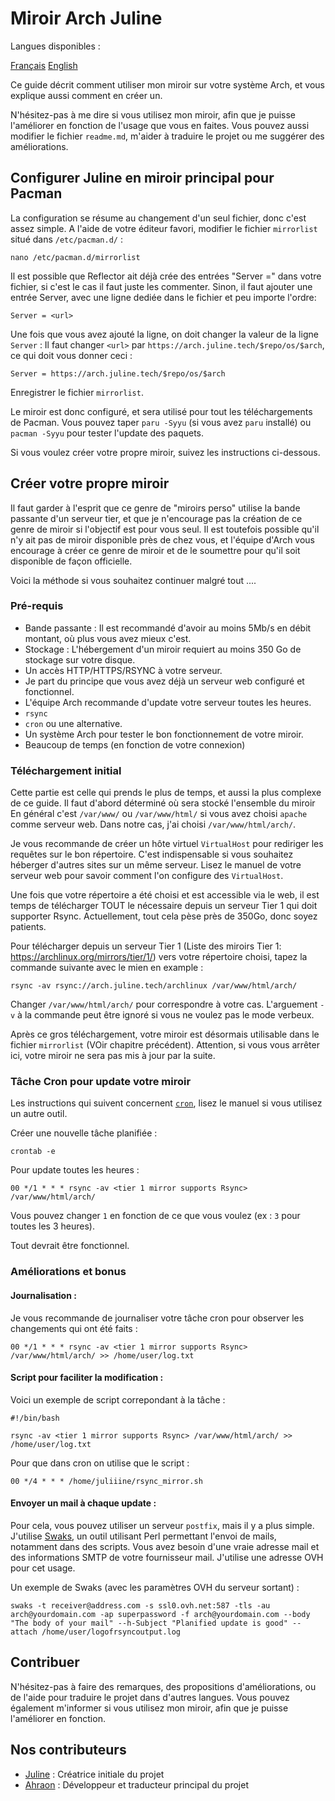 # Miroir Arch Juline

Langues disponibles : 

[Français](https://github.com/juliiine/cygogne-mirror/blob/main/Arch/README_FR.md)
[English](https://github.com/juliiine/cygogne-mirror/blob/main/Arch/README.md)

Ce guide décrit comment utiliser mon miroir sur votre système Arch, et vous explique aussi comment en créer un.

N'hésitez-pas à me dire si vous utilisez mon miroir, afin que je puisse l'améliorer en fonction de l'usage que vous en faites.
Vous pouvez aussi modifier le fichier `readme.md`, m'aider à traduire le projet ou me suggérer des améliorations.

## Configurer Juline en miroir principal pour Pacman

La configuration se résume au changement d'un seul fichier, donc c'est assez simple. 
A l'aide de votre éditeur favori, modifier le fichier `mirrorlist` situé dans `/etc/pacman.d/` :
```
nano /etc/pacman.d/mirrorlist
```
Il est possible que Reflector ait déjà crée des entrées "Server =" dans votre fichier, si c'est le cas il faut juste les commenter.
Sinon, il faut ajouter une entrée Server, avec une ligne dediée dans le fichier et peu importe l'ordre:
```
Server = <url>
```
Une fois que vous avez ajouté la ligne, on doit changer la valeur de la ligne `Server` :
Il faut changer `<url>` par `https://arch.juline.tech/$repo/os/$arch`, ce qui doit vous donner ceci :
```
Server = https://arch.juline.tech/$repo/os/$arch
```
Enregistrer le fichier `mirrorlist`.

Le miroir est donc configuré, et sera utilisé pour tout les téléchargements de Pacman.
Vous pouvez taper `paru -Syyu` (si vous avez `paru` installé) ou `pacman -Syyu` pour tester l'update des paquets.

Si vous voulez créer votre propre miroir, suivez les instructions ci-dessous.

## Créer votre propre miroir

Il faut garder à l'esprit que ce genre de "miroirs perso" utilise la bande passante d'un serveur tier, et que je n'encourage pas la création de ce genre de miroir si l'objectif est pour vous seul. Il est toutefois possible qu'il n'y ait pas de miroir disponible près de chez vous, et l'équipe d'Arch vous encourage à créer ce genre de miroir et de le soumettre pour qu'il soit disponible de façon officielle. 

Voici la méthode si vous souhaitez continuer malgré tout ....

### Pré-requis

- Bande passante : Il est recommandé d'avoir au moins 5Mb/s en débit montant, où plus vous avez mieux c'est.
- Stockage : L'hébergement d'un miroir requiert au moins 350 Go de stockage sur votre disque.
- Un accès HTTP/HTTPS/RSYNC à votre serveur. 
- Je part du principe que vous avez déjà un serveur web configuré et fonctionnel.
- L'équipe Arch recommande d'update votre serveur toutes les heures.
- `rsync`
- `cron` ou une alternative.
- Un système Arch pour tester le bon fonctionnement de votre miroir.
- Beaucoup de temps (en fonction de votre connexion)

### Téléchargement initial

Cette partie est celle qui prends le plus de temps, et aussi la plus complexe de ce guide.
Il faut d'abord déterminé où sera stocké l'ensemble du miroir
En général c'est `/var/www/` ou `/var/www/html/` si vous avez choisi `apache` comme serveur web.
Dans notre cas, j'ai choisi `/var/www/html/arch/`.

Je vous recommande de créer un hôte virtuel `VirtualHost` pour rediriger les requêtes sur le bon répertoire.
C'est indispensable si vous souhaitez héberger d'autres sites sur un même serveur.
Lisez le manuel de votre serveur web pour savoir comment l'on configure des `VirtualHost`.

Une fois que votre répertoire a été choisi et est accessible via le web, il est temps de télécharger TOUT le nécessaire depuis un serveur Tier 1 qui doit supporter Rsync.
Actuellement, tout cela pèse près de 350Go, donc soyez patients.

Pour télécharger depuis un serveur Tier 1 (Liste des miroirs Tier 1: https://archlinux.org/mirrors/tier/1/) vers votre répertoire choisi, tapez la commande suivante avec le mien en example :
```
rsync -av rsync://arch.juline.tech/archlinux /var/www/html/arch/
```
Changer `/var/www/html/arch/` pour correspondre à votre cas.
L'arguement `-v` à la commande peut être ignoré si vous ne voulez pas le mode verbeux.

Après ce gros téléchargement, votre miroir est désormais utilisable dans le fichier `mirrorlist` (VOir chapitre précédent).
Attention, si vous vous arrêter ici, votre miroir ne sera pas mis à jour par la suite.

### Tâche Cron pour update votre miroir

Les instructions qui suivent concernent [`cron`](https://github.com/cronie-crond/cronie), lisez le manuel si vous utilisez un autre outil.

Créer une nouvelle tâche planifiée :
```
crontab -e
```
Pour update toutes les heures :
```
00 */1 * * * rsync -av <tier 1 mirror supports Rsync> /var/www/html/arch/
```
Vous pouvez changer `1` en fonction de ce que vous voulez (ex : `3` pour toutes les 3 heures).

Tout devrait être fonctionnel.

### Améliorations et bonus

#### Journalisation :

Je vous recommande de journaliser votre tâche cron pour observer les changements qui ont été faits : 

```
00 */1 * * * rsync -av <tier 1 mirror supports Rsync> /var/www/html/arch/ >> /home/user/log.txt
```
 #### Script pour faciliter la modification :

Voici un exemple de script correpondant à la tâche :

```
#!/bin/bash

rsync -av <tier 1 mirror supports Rsync> /var/www/html/arch/ >> /home/user/log.txt
```
Pour que dans cron on utilise que le script :

```
00 */4 * * * /home/juliiine/rsync_mirror.sh
```
#### Envoyer un mail à chaque update :

Pour cela, vous pouvez utiliser un serveur `postfix`, mais il y a plus simple.
J'utilise [Swaks](https://github.com/jetmore/swaks), un outil utilisant Perl permettant l'envoi de mails, notamment dans des scripts.
Vous avez besoin d'une vraie adresse mail et des informations SMTP de votre fournisseur mail.
J'utilise une adresse OVH pour cet usage.

Un exemple de Swaks (avec les paramètres OVH du serveur sortant) :

```
swaks -t receiver@address.com -s ssl0.ovh.net:587 -tls -au arch@yourdomain.com -ap superpassword -f arch@yourdomain.com --body "The body of your mail" --h-Subject "Planified update is good" --attach /home/user/logofrsyncoutput.log
```

## Contribuer

N'hésitez-pas à faire des remarques, des propositions d'améliorations, ou de l'aide pour traduire le projet dans d'autres langues.
Vous pouvez également m'informer si vous utilisez mon miroir, afin que je puisse l'améliorer en fonction.

## Nos contributeurs

- [Juline](https://github.com/juliiine) : Créatrice initiale du projet
- [Ahraon](https://github.com/Ahraon) : Développeur et traducteur principal du projet 